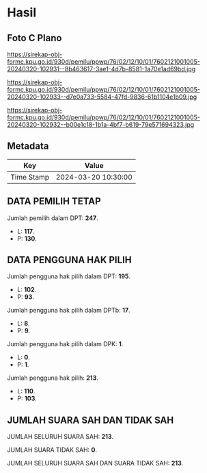 # Hasil

## Foto C Plano

https://sirekap-obj-formc.kpu.go.id/930d/pemilu/ppwp/76/02/12/10/01/7602121001005-20240320-102931--8b463617-3ae1-4d7b-8581-1a70e1ad69bd.jpg

https://sirekap-obj-formc.kpu.go.id/930d/pemilu/ppwp/76/02/12/10/01/7602121001005-20240320-102933--d7e0a733-5584-47fd-9836-61b1104e1b09.jpg

https://sirekap-obj-formc.kpu.go.id/930d/pemilu/ppwp/76/02/12/10/01/7602121001005-20240320-102932--b00e1c18-1b1a-4bf7-b619-79e571694323.jpg


## Metadata

| Key        | Value               |
| ---------- | ------------------- |
| Time Stamp | 2024-03-20 10:30:00 |


## DATA PEMILIH TETAP

Jumlah pemilih dalam DPT: **247**.
 * L: **117**.
 * P: **130**.

## DATA PENGGUNA HAK PILIH

Jumlah pengguna hak pilih dalam DPT: **195**.
 * L: **102**.
 * P: **93**.

Jumlah pengguna hak pilih dalam DPTb: **17**.
 * L: **8**.
 * P: **9**.

Jumlah pengguna hak pilih dalam DPK: **1**.
 * L: **0**.
 * P: **1**.

Jumlah pengguna hak pilih: **213**.
 * L: **110**.
 * P: **103**.

## JUMLAH SUARA SAH DAN TIDAK SAH

JUMLAH SELURUH SUARA SAH: **213**.

JUMLAH SUARA TIDAK SAH: **0**.

JUMLAH SELURUH SUARA SAH DAN SUARA TIDAK SAH: **213**.


